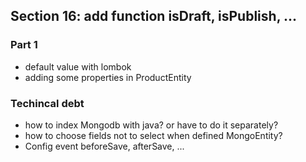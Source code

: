 ## Section 16: add function isDraft, isPublish, ... 

### Part 1
- default value with lombok 
- adding some properties in ProductEntity

### Techincal debt
- how to index Mongodb with java? or have to do it separately?
- how to choose fields not to select when defined MongoEntity?
- Config event beforeSave, afterSave, ... 